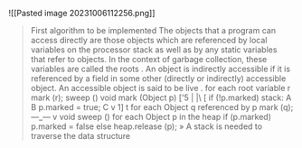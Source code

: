 ![[Pasted image 20231006112256.png]]
> First algorithm to be implemented The objects that a program can access directly are those objects which are referenced by local variables on the processor stack as well as by any static variables that refer to objects. In the context of garbage collection, these variables are called the roots . An object is indirectly accessible if it is referenced by a field in some other (directly or indirectly) accessible object. An accessible object is said to be live . for each root variable r mark (r); sweep () void mark (Object p) ['5 | |\ [ if (!p.marked) stack: A B p.marked = true; C v 1] t for each Object q referenced by p mark (q); —_— v void sweep () for each Object p in the heap if (p.marked) p.marked = false else heap.release (p); » A stack is needed to traverse the data structure